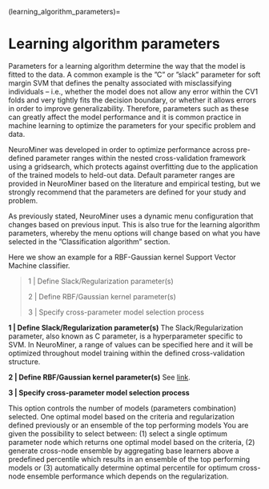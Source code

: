 (learning_algorithm_parameters)=
# Learning algorithm parameters

Parameters for a learning algorithm determine the way that the model is fitted to the data. A common example is the ”C” or ”slack” parameter for soft margin SVM that defines the penalty associated with misclassifying individuals – i.e., whether the model does not allow any error within the CV1 folds and very tightly fits the decision boundary, or whether it allows errors in order to improve generalizability. Therefore, parameters such as these can greatly affect the model performance and it is common practice in machine learning to optimize the parameters for your specific problem and data.

NeuroMiner was developed in order to optimize performance across pre-defined parameter ranges within the nested cross-validation framework using a gridsearch, which protects against overfitting due to the application of the trained models to held-out data. Default parameter ranges are provided in NeuroMiner based on the literature and empirical testing, but we strongly recommend that the parameters are defined for your study and problem.

As previously stated, NeuroMiner uses a dynamic menu configuration that changes based on previous input. This is also true for the learning algorithm parameters, whereby the menu options will change based on what you have selected in the ”Classification algorithm” section.

Here we show an example for a RBF-Gaussian kernel Support Vector Machine classifier.

> 1 | Define Slack/Regularization parameter(s)
>
> 2 | Define RBF/Gaussian kernel parameter(s)
>
> 3 | Specify cross-parameter model selection process

**1 | Define Slack/Regularization parameter(s)**
The Slack/Regularization parameter, also known as C parameter, is a hyperparameter specific to SVM. In NeuroMiner, a range of values can be specified here and it will be optimized throughout model training within the defined cross-validation structure.

**2 | Define RBF/Gaussian kernel parameter(s)**
See [link](https://www.csie.ntu.edu.tw/~cjlin/libsvm/faq.html#f410).

**3 | Specify cross-parameter model selection process**

This option controls the number of models (parameters combination) selected. One optimal model based on the criteria and regularization defined previously or an ensemble of the top performing models
You are given the possibility to select between: (1) select a single optimum parameter node which returns one optimal model based on the criteria, (2) generate cross-node ensemble by aggregating base learners above a predefined percentile which results in an ensemble of the top performing models or (3) automatically determine optimal percentile for optimum cross-node ensemble performance which depends on the regularization.
